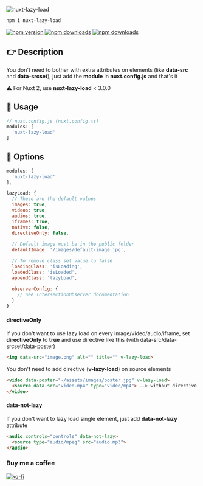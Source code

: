 ![nuxt-lazy-load](https://drive.google.com/a/broj42.com/uc?id=186beiHH4j6fTdRpTnM_khROLL1a7c5Oc)
```bash
npm i nuxt-lazy-load
```

[![npm version][npm-version-src]][npm-version-href]
[![npm downloads][npm-downloads-src]][npm-downloads-href]
[![npm downloads][kofi-src]][kofi-href]


## 👉 Description
You don't need to bother with extra attributes on elements (like **data-src** and **data-srcset**), just add the **module** in **nuxt.config.js** and that's it

⚠️ For Nuxt 2, use **nuxt-lazy-load** < 3.0.0

## 🚀 Usage
```javascript
// nuxt.config.js (nuxt.config.ts)
modules: [
  'nuxt-lazy-load'
]
```

## 🔧 Options
```javascript
modules: [
  'nuxt-lazy-load'
],

lazyLoad: {
  // These are the default values
  images: true,
  videos: true,
  audios: true,
  iframes: true,
  native: false,
  directiveOnly: false,
  
  // Default image must be in the public folder
  defaultImage: '/images/default-image.jpg',

  // To remove class set value to false
  loadingClass: 'isLoading',
  loadedClass: 'isLoaded',
  appendClass: 'lazyLoad',
  
  observerConfig: {
    // See IntersectionObserver documentation
  }
}
```

#### directiveOnly
If you don't want to use lazy load on every image/video/audio/iframe, set **directiveOnly** to **true** and use directive like this (with data-src/data-srcset/data-poster)
```html
<img data-src="image.png" alt="" title="" v-lazy-load>
```
You don't need to add directive (**v-lazy-load**) on source elements
```html
<video data-poster="~/assets/images/poster.jpg" v-lazy-load>
  <source data-src="video.mp4" type="video/mp4"> --> without directive
</video>
```

#### data-not-lazy
If you don't want to lazy load single element, just add **data-not-lazy** attribute
```html
<audio controls="controls" data-not-lazy>
  <source type="audio/mpeg" src="audio.mp3">
</audio>
```

### Buy me a coffee
[![ko-fi](https://www.ko-fi.com/img/githubbutton_sm.svg)](https://ko-fi.com/F1F31MWWL)

<!-- Badges -->
[npm-version-src]: https://badgen.net/npm/v/nuxt-lazy-load/latest
[npm-version-href]: https://npmjs.com/package/nuxt-lazy-load

[kofi-src]: https://badgen.net/badge/icon/kofi?icon=kofi&label=support
[kofi-href]: https://ko-fi.com/darioferderber

[npm-downloads-src]: https://badgen.net/npm/dm/nuxt-lazy-load
[npm-downloads-href]: https://npmjs.com/package/nuxt-lazy-load